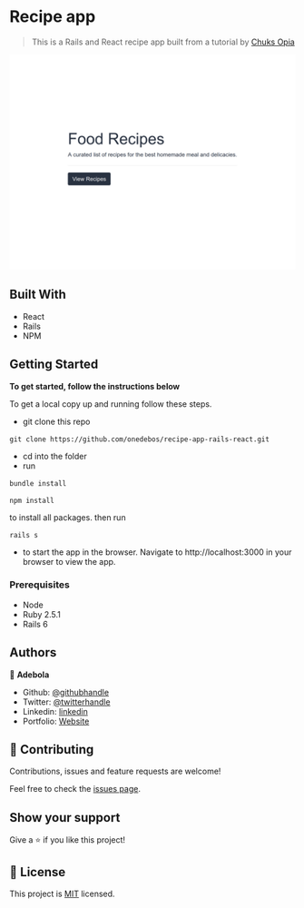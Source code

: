 # Recipe app

> This is a Rails and React recipe app built from a tutorial by [Chuks Opia](https://www.digitalocean.com/community/tutorials/how-to-set-up-a-ruby-on-rails-project-with-a-react-frontend)

![screenshot](./app_screenshot.png)

## Built With

- React
- Rails
- NPM

## Getting Started

**To get started, follow the instructions below**

To get a local copy up and running follow these steps.

- git clone this repo

```
git clone https://github.com/onedebos/recipe-app-rails-react.git
```
- cd into the folder
- run

```
bundle install
```

```
npm install
```

to install all packages. then run

```
rails s
```

- to start the app in the browser. Navigate to http://localhost:3000 in your browser to view the app.

### Prerequisites

- Node
- Ruby 2.5.1
- Rails 6

## Authors
👤 **Adebola**

- Github: [@githubhandle](https://github.com/onedebos)
- Twitter: [@twitterhandle](https://twitter.com/debosthefirst)
- Linkedin: [linkedin](https://www.linkedin.com/in/adebola-niran/)
- Portfolio: [Website](https://elegant-borg-4081b7.netlify.com/#)

## 🤝 Contributing

Contributions, issues and feature requests are welcome!

Feel free to check the [issues page](issues/).

## Show your support

Give a ⭐️ if you like this project!

## 📝 License

This project is [MIT](lic.url) licensed.
